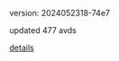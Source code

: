 version: 2024052318-74e7

updated 477 avds

[details](https://github.com/0x74f917491bfa7ebfa379/ali_avd_db/blob/master/change_log/2024/05/23/18/74e7.txt)